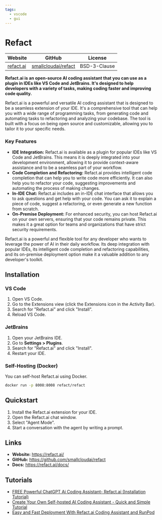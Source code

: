 ```yaml
---
tags:
  - vscode
  - gui
---
```


# Refact

| Website | GitHub | License |
| --- | --- | --- |
| [refact.ai](https://refact.ai/) | [smallcloudai/refact](https://github.com/smallcloudai/refact) | BSD-3-Clause |

**Refact.ai is an open-source AI coding assistant that you can use as a plugin in IDEs like VS Code and JetBrains. It's designed to help developers with a variety of tasks, making coding faster and improving code quality.**

Refact.ai is a powerful and versatile AI coding assistant that is designed to be a seamless extension of your IDE. It's a comprehensive tool that can help you with a wide range of programming tasks, from generating code and automating tasks to refactoring and analyzing your codebase. The tool is built with a focus on being open source and customizable, allowing you to tailor it to your specific needs.

### Key Features

*   **IDE Integration:** Refact.ai is available as a plugin for popular IDEs like VS Code and JetBrains. This means it is deeply integrated into your development environment, allowing it to provide context-aware assistance and to be a seamless part of your workflow.
*   **Code Completion and Refactoring:** Refact.ai provides intelligent code completion that can help you to write code more efficiently. It can also help you to refactor your code, suggesting improvements and automating the process of making changes.
*   **In-IDE Chat:** Refact.ai includes an in-IDE chat interface that allows you to ask questions and get help with your code. You can ask it to explain a piece of code, suggest a refactoring, or even generate a new function from scratch.
*   **On-Premise Deployment:** For enhanced security, you can host Refact.ai on your own servers, ensuring that your code remains private. This makes it a great option for teams and organizations that have strict security requirements.

Refact.ai is a powerful and flexible tool for any developer who wants to leverage the power of AI in their daily workflow. Its deep integration with popular IDEs, its intelligent code completion and refactoring capabilities, and its on-premise deployment option make it a valuable addition to any developer's toolkit.

## Installation

### VS Code

1.  Open VS Code.
2.  Go to the Extensions view (click the Extensions icon in the Activity Bar).
3.  Search for "Refact.ai" and click "Install".
4.  Reload VS Code.

### JetBrains

1.  Open your JetBrains IDE.
2.  Go to **Settings > Plugins**.
3.  Search for "Refact.ai" and click "Install".
4.  Restart your IDE.

### Self-Hosting (Docker)

You can self-host Refact.ai using Docker.

```bash
docker run -p 8008:8008 refact/refact
```

## Quickstart

1.  Install the Refact.ai extension for your IDE.
2.  Open the Refact.ai chat window.
3.  Select "Agent Mode".
4.  Start a conversation with the agent by writing a prompt.

## Links

*   **Website:** https://refact.ai/
*   **GitHub:** https://github.com/smallcloudai/refact
*   **Docs:** https://refact.ai/docs/

## Tutorials

*   [FREE Powerful ChatGPT Ai Coding Assistant- Refact.ai (Installation Tutorial)](https://www.youtube.com/watch?v=3-hG-4GMANo)
*   [Create Your Own Self-hosted AI Coding Assistant - Quick and Simple Tutorial](https://www.youtube.com/watch?v=8Jv-t-g8p-s)
*   [Easy and Fast Deployment With Refact.ai Coding Assistant and RunPod](https://www.youtube.com/watch?v=u2sD9q0Lzqw)
